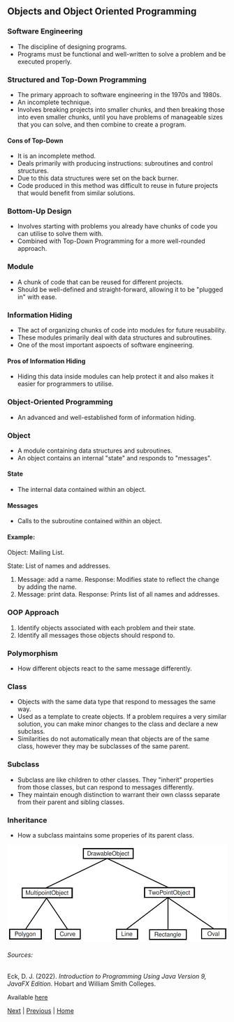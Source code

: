  
## Objects and Object Oriented Programming

### Software Engineering

- The discipline of designing programs.
- Programs must be functional and well-written to solve a problem and be executed properly.

### Structured and Top-Down Programming

- The primary approach to software engineering in the 1970s and 1980s.
- An incomplete technique.
- Involves breaking projects into smaller chunks, and then breaking those into even smaller chunks, until you have problems of manageable sizes that you can solve, and then combine to create a program.

#### Cons of Top-Down

- It is an incomplete method.
- Deals primarily with producing instructions: subroutines and control structures.
- Due to this data structures were set on the back burner.
- Code produced in this method was difficult to reuse in future projects that would benefit from similar solutions.

### Bottom-Up Design

- Involves starting with problems you already have chunks of code you can utilise to solve them with.
- Combined with Top-Down Programming for a more well-rounded approach.

### Module

- A chunk of code that can be reused for different projects.
- Should be well-defined and straight-forward, allowing it to be "plugged in" with ease.

### Information Hiding

- The act of organizing chunks of code into modules for future reusability.
- These modules primarily deal with data structures and subroutines.
- One of the most important aspoects of software engineering.

#### Pros of Information Hiding

- Hiding this data inside modules can help protect it and also makes it easier for programmers to utilise.

### Object-Oriented Programming

- An advanced and well-established form of information hiding.

### Object

- A module containing data structures and subroutines.
- An object contains an internal "state" and responds to "messages".

#### State

- The internal data contained within an object.

#### Messages

- Calls to the subroutine contained within an object.

#### Example:

Object: Mailing List.

State: List of names and addresses.

1. Message: add a name.
Response: Modifies state to reflect the change by adding the name.
2. Message: print data.
Response: Prints list of all names and addresses. 

### OOP Approach

1) Identify objects associated with each problem and their state.
2) Identify all messages those objects should respond to.

### Polymorphism

- How different objects react to the same message differently.

### Class

- Objects with the same data type that respond to messages the same way.
- Used as a template to create objects. If a problem requires a very similar solution, you can make minor changes to the class and declare a new subclass.
- Similarities do not automatically mean that objects are of the same class, however they may be subclasses of the same parent.

### Subclass

- Subclass are like children to other classes. They "inherit" properties from those classes, but can respond to messages differently.
- They maintain enough distinction to warrant their own classs separate from their parent and sibling classes.

### Inheritance

- How a subclass maintains some properies of its parent class.

![Class Hiearchy Diagram](/images/class-hierarchy-diagram.jpg)

###### Sources:

Eck, D. J. (2022). *Introduction to Programming Using Java Version 9, JavaFX Edition.* Hobart and William Smith Colleges.

Available [here](https://math.hws.edu/javanotes/?fbclid=IwAR3V0pxqmqNeSpasvbbVrx-RAylNmYW7yYnD2q8-1nJMHErQxynK27MNOhw)

[Next](/topics/introduction-to-java-programming/modern-ui.md) | [Previous](/topics/introduction-to-java-programming/fundamental-building-blocks.md) | [Home](/readme.md)